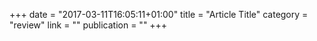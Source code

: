 +++
date = "2017-03-11T16:05:11+01:00"
title = "Article Title"
category = "review"
link = ""
publication = "" 
+++

